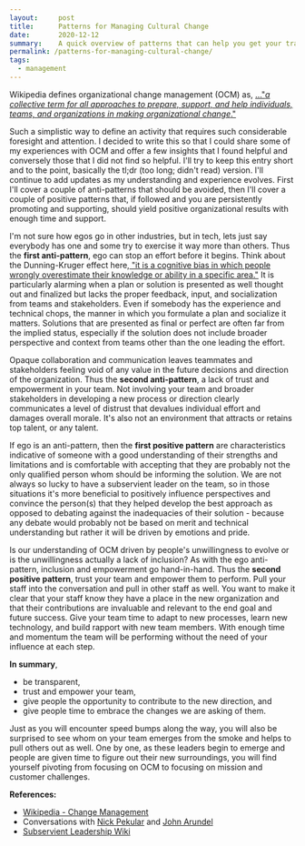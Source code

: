 ```yaml
---
layout:     post
title:      Patterns for Managing Cultural Change
date:       2020-12-12
summary:    A quick overview of patterns that can help you get your transformation ideas off on the right track. 
permalink: /patterns-for-managing-cultural-change/
tags:
  - management
---
```


Wikipedia defines organizational change management (OCM) as, <a href="https://en.wikipedia.org/wiki/Change_management" target="_blank">..."<i>a collective term for all approaches to prepare, support, and help individuals, teams, and organizations in making organizational change</i>."</a>

Such a simplistic way to define an activity that requires such considerable foresight and attention. I decided to write this so that I could share some of my experiences with OCM and offer a few insights that I found helpful and conversely those that I did not find so helpful. I'll try to keep this entry short and to the point, basically the tl;dr (too long; didn't read) version. I'll continue to add updates as my understanding and experience evolves. First I'll cover a couple of anti-patterns that should be avoided, then I'll cover a couple of positive patterns that, if followed and you are persistently promoting and supporting, should yield positive organizational results with enough time and support. 

I'm not sure how egos go in other industries, but in tech, lets just say everybody has one and some try to exercise it way more than others. Thus the <strong>first anti-pattern</strong>, ego can stop an effort before it begins. Think about the Dunning-Kruger effect here,<a href="https://www.psychologytoday.com/us/basics/dunning-kruger-effect#:~:text=The%20Dunning%2DKruger%20effect%20is,accurately%20assessing%20their%20own%20skills." target="_blank"> "it is a cognitive bias in which people wrongly overestimate their knowledge or ability in a specific area."</a> It is particularly alarming when a plan or solution is presented as well thought out and finalized but lacks the proper feedback, input, and socialization from teams and stakeholders. Even if somebody has the experience and technical chops, the manner in which you formulate a plan and socialize it matters. Solutions that are presented as final or perfect are often far from the implied status, especially if the solution does not include broader perspective and context from teams other than the one leading the effort.

Opaque collaboration and communication leaves teammates and stakeholders feeling void of any value in the future decisions and direction of the organization. Thus the <strong>second anti-pattern</strong>, a lack of trust and empowerment in your team. Not involving your team and broader stakeholders in developing a new process or direction clearly communicates a level of distrust that devalues individual effort and damages overall morale. It's also not an environment that attracts or retains top talent, or any talent.

If ego is an anti-pattern, then the <strong> first positive pattern</strong> are characteristics indicative of someone with a good understanding of their strengths and limitations and is comfortable with accepting that they are probably not the only qualified person whom should be informing the solution. We are not always so lucky to have a subservient leader on the team, so in those situations it's more beneficial to positively influence perspectives and convince the person(s) that they helped develop the best approach as opposed to debating against the inadequacies of their solution - because any debate would probably not be based on merit and technical understanding but rather it will be driven by emotions and pride.

Is our understanding of OCM driven by people's unwillingness to evolve or is the unwillingness actually a lack of inclusion? As with the ego anti-pattern, inclusion and empowerment go hand-in-hand. Thus the <strong>second positive pattern</strong>, trust your team and empower them to perform. Pull your staff into the conversation and pull in other staff as well. You want to make it clear that your staff know they have a place in the new organization and that their contributions are invaluable and relevant to the end goal and future success. Give your team time to adapt to new processes, learn new technology, and build rapport with new team members. With enough time and momentum the team will be performing without the need of your influence at each step. 

<strong>In summary</strong>,
<ul>
    <li>be transparent,</li> 
    <li>trust and empower your team,</li>  
    <li>give people the opportunity to contribute to the new direction, and </li> 
    <li>give people time to embrace the changes we are asking of them.</li></ul>
    

Just as you will encounter speed bumps along the way, you will also be surprised to see whom on your team emerges from the smoke and helps to pull others out as well. One by one, as these leaders begin to emerge and people are given time to figure out their new surroundings, you will find yourself pivoting from focusing on OCM to focusing on mission and customer challenges. 



<strong>References:</strong>
<ul>
	<li><a href="https://en.wikipedia.org/wiki/Change_management">Wikipedia - Change Management</a></li>
	<li>Conversations with <a href="mailto:npekular@gmail.com">Nick Pekular</a> and <a href="mailto:npekular@gmail.com">John Arundel</a></li>
	<li><a href="https://en.wikipedia.org/wiki/Servant_leadership" target="_blank">Subservient Leadership Wiki</a>
	</li></ul>
